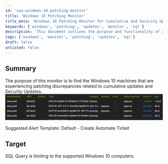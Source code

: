 ```yaml
---
id: 'cwa-windows-10-patching-monitor'
title: 'Windows 10 Patching Monitor'
title_meta: 'Windows 10 Patching Monitor for Cumulative and Security Updates'
keywords: ['windows', 'patching', 'updates', 'monitor', 'sql']
description: 'This document outlines the purpose and functionality of a monitor designed to identify Windows 10 machines with discrepancies in patching, specifically related to cumulative and security updates. It includes a suggested alert template for automating ticket creation in response to detected issues.'
tags: ['windows', 'monitor', 'patching', 'updates', 'sql']
draft: false
unlisted: false
---
```

## Summary

The purpose of this monitor is to find the Windows 10 machines that are experiencing patching discrepancies related to cumulative updates and Security Updates.  
![Image](../../../static/img/CWM---Automate---Patching---Windows-10-CU-Patching-Sanity-Check/image_1.png)

Suggested Alert Template: Default - Create Automate Ticket

## Target

SQL Query is limiting to the supported Windows 10 computers.




